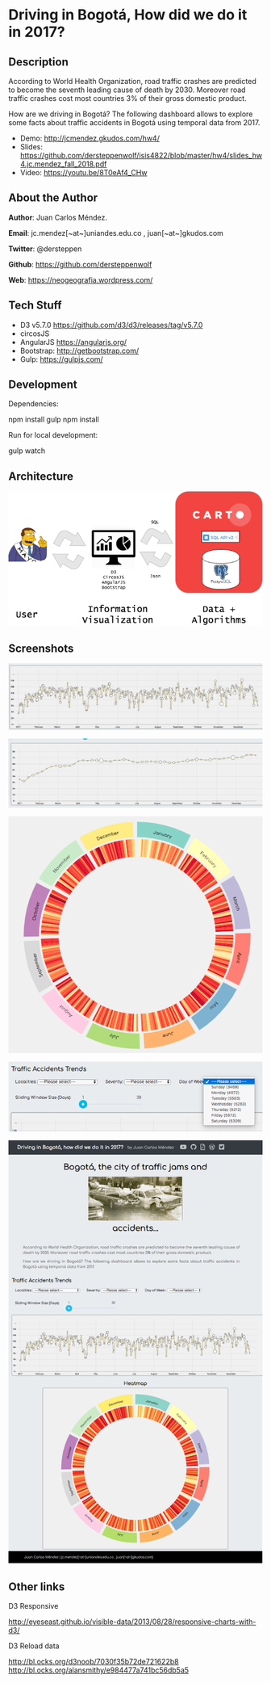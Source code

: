 # Driving in Bogotá, How did we do it in 2017?

## Description

According to World Health Organization, road traffic crashes are predicted to become the seventh leading cause of death by 2030. Moreover road traffic crashes cost most countries 3% of their gross domestic product.

How are we driving in Bogotá? 
The following dashboard allows to explore some facts about traffic accidents in Bogotá using temporal data from 2017.

* Demo: http://jcmendez.gkudos.com/hw4/
* Slides: https://github.com/dersteppenwolf/isis4822/blob/master/hw4/slides_hw4.jc.mendez_fall_2018.pdf
* Video: https://youtu.be/8T0eAf4_CHw

## About the Author 

**Author**: Juan Carlos Méndez.   

**Email**: jc.mendez[~at~]uniandes.edu.co , juan[~at~]gkudos.com

**Twitter**: @dersteppen

**Github**: https://github.com/dersteppenwolf

**Web**: https://neogeografia.wordpress.com/

## Tech Stuff

* D3 v5.7.0 https://github.com/d3/d3/releases/tag/v5.7.0
* circosJS
* AngularJS https://angularjs.org/
* Bootstrap: http://getbootstrap.com/
* Gulp: https://gulpjs.com/

## Development

Dependencies: 

  npm install gulp
  npm install

Run for local development:

  gulp watch


## Architecture

![alt text](https://raw.githubusercontent.com/dersteppenwolf/isis4822/master/hw4/images/architecture.png "Architecture")

## Screenshots

![alt text](https://raw.githubusercontent.com/dersteppenwolf/isis4822/master/hw4/images/timeline.png "Visualization")

![alt text](https://raw.githubusercontent.com/dersteppenwolf/isis4822/master/hw4/images/timeline_filtered.png "Visualization")

![alt text](https://raw.githubusercontent.com/dersteppenwolf/isis4822/master/hw4/images/radial_timeline_heatmap.png "Visualization")

![alt text](https://raw.githubusercontent.com/dersteppenwolf/isis4822/master/hw4/images/filter.png "Visualization")

![alt text](https://raw.githubusercontent.com/dersteppenwolf/isis4822/master/hw4/images/page_screenshot.png "Visualization")




## Other links

D3 Responsive

  http://eyeseast.github.io/visible-data/2013/08/28/responsive-charts-with-d3/

D3 Reload data

  http://bl.ocks.org/d3noob/7030f35b72de721622b8
  http://bl.ocks.org/alansmithy/e984477a741bc56db5a5





